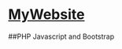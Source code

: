 
# [MyWebsite](http://webdev.cse.msu.edu/~lambe168/AlexWebsite/ "# My Website")

##PHP Javascript and Bootstrap
